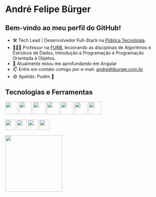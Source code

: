 # André Felipe Bürger
## Bem-vindo ao meu perfil do GitHub!

- 🛠️ Tech Lead | Desenvolvedor Full-Stack na [Pública Tecnologia](https://publicatecnologia.com.br/).
- 👨🏼‍🏫 Professor na [FURB](https://www.furb.br/pt), lecionando as disciplinas de Algoritmos e Estrutura de Dados, Introdução à Programação e Programação Orientada à Objetos.
- 🌱 Atualmente estou me aprofundando em Angular
- 📫 Entre em contato comigo por e-mail: andre@iburger.com.br
- 😄 Apelido: Pudim 🍮

## Tecnologias e Ferramentas
<img src="https://cdn.jsdelivr.net/gh/devicons/devicon/icons/java/java-original.svg" width="40" height="40" /> <img src="https://cdn.jsdelivr.net/gh/devicons/devicon/icons/spring/spring-original.svg" width="40" height="40" /> <img src="https://cdn.jsdelivr.net/gh/devicons/devicon/icons/mysql/mysql-original.svg" width="40" height="40" /> <img src="https://cdn.jsdelivr.net/gh/devicons/devicon/icons/postgresql/postgresql-original.svg" width="40" height="40" /> <img src="https://cdn.jsdelivr.net/gh/devicons/devicon/icons/gitlab/gitlab-original.svg" width="40" height="40" /> <img src="https://cdn.jsdelivr.net/gh/devicons/devicon/icons/jenkins/jenkins-original.svg" width="40" height="40" /> <img src="https://cdn.jsdelivr.net/gh/devicons/devicon/icons/jira/jira-original.svg" width="40" height="40" />

<img src="https://cdn.jsdelivr.net/gh/devicons/devicon/icons/wordpress/wordpress-plain.svg" width="32" height="32" /> <img src="https://cdn.jsdelivr.net/gh/devicons/devicon/icons/photoshop/photoshop-original.svg" width="32" height="32" /> <img src="https://cdn.jsdelivr.net/gh/devicons/devicon/icons/premierepro/premierepro-original.svg" width="32" height="32" /> <img src="https://cdn.jsdelivr.net/gh/devicons/devicon/icons/illustrator/illustrator-line.svg" width="32" height="32" /> 


<div>
<a href="https://github.com/afburger">
<img loading="lazy" height="180em" src="https://github-readme-stats.vercel.app/api/top-langs/?username=afburger&layout=compact&langs_count=7&theme=dracula"/>
<div>
<!--
  <img loading="lazy" height="180em" src="https://github-readme-stats.vercel.app/api?username=afburger&show_icons=true&theme=dracula&include_all_commits=true&count_private=true"/>
-->
